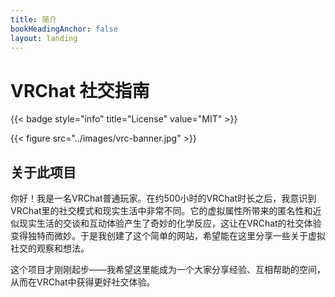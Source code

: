 ```yaml
---
title: 简介
bookHeadingAnchor: false
layout: landing
---
```


<div class="book-hero">

# VRChat 社交指南

{{< badge style="info" title="License" value="MIT" >}} 

{{< figure src="../images/vrc-banner.jpg" >}}

</div>

## 关于此项目
你好！我是一名VRChat普通玩家。在约500小时的VRChat时长之后，我意识到VRChat里的社交模式和现实生活中非常不同。它的虚拟属性所带来的匿名性和近似现实生活的交谈和互动体验产生了奇妙的化学反应，这让在VRChat的社交体验变得独特而微妙。于是我创建了这个简单的网站，希望能在这里分享一些关于虚拟社交的观察和想法。

这个项目才刚刚起步——我希望这里能成为一个大家分享经验、互相帮助的空间，从而在VRChat中获得更好社交体验。